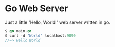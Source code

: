 # Go Web Server

Just a little "Hello, World!" web server written in go.

```go
$ go main.go
$ curl -d 'World' localhost:9090
//=> Hello World
```
